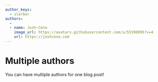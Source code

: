 ```yaml
---
author_keys:
  - slorber
authors:
  -
  - name: Josh-Cena
    image_url: https://avatars.githubusercontent.com/u/55398995?v=4
    url: https://joshcena.com
---
```


# Multiple authors

You can have multiple authors for one blog post!
